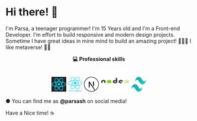 # Hi there! 👋

I'm Parsa, a teenager programmer!
I'm 15 Years old and I'm a Front-end Developer. I'm effort to build responsive and modern design projects. Sometime I have great ideas in mine mind to build an amazing project! 👨🏻‍💻
I like metaverse! 🚀🚀

<p align="center">
   <strong>
   💻 Professional skills
   </strong>
</p>

<p align="center"> 
  <img src="https://raw.githubusercontent.com/CoRRecTcoDe2020/CoRRecTcoDe2020/e749ae6c3c1070f43102565831364961ebaa3cb6/images/react.svg" alt="js" width="40" height="40" />
  <img src="https://raw.githubusercontent.com/CoRRecTcoDe2020/CoRRecTcoDe2020/main/images/react-native.png" alt="js" width="40" height="40" />
  <img src="https://raw.githubusercontent.com/CoRRecTcoDe2020/CoRRecTcoDe2020/50bec7be1d8e95a8ec60772055bed4c32b5d6951/images/nextjs-line.svg" alt="js" width="40" height="40" />
  <img src="https://raw.githubusercontent.com/devicons/devicon/2ae2a900d2f041da66e950e4d48052658d850630/icons/nodejs/nodejs-original-wordmark.svg" alt="js" width="80" height="60"/>
  <img src="https://raw.githubusercontent.com/CoRRecTcoDe2020/CoRRecTcoDe2020/c1c8dd13c2c6278b64b95f9b2f678767ac6fe85d/images/tailwindcss.svg" alt="js" width="40" height="40" />
</p>


● You can find me as <strong>@parsash</strong> on social media!

Have a Nice time! ☕
